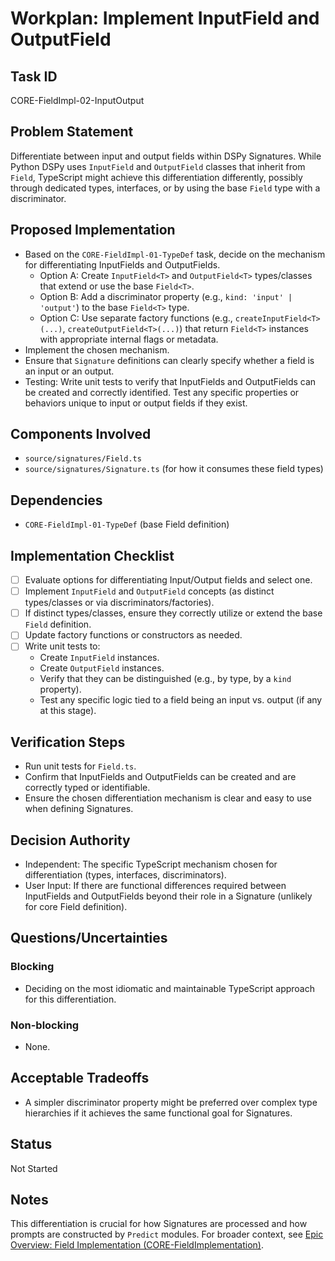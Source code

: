# Workplan: Implement InputField and OutputField

## Task ID
CORE-FieldImpl-02-InputOutput

## Problem Statement
Differentiate between input and output fields within DSPy Signatures. While Python DSPy uses `InputField` and `OutputField` classes that inherit from `Field`, TypeScript might achieve this differentiation differently, possibly through dedicated types, interfaces, or by using the base `Field` type with a discriminator.

## Proposed Implementation
- Based on the `CORE-FieldImpl-01-TypeDef` task, decide on the mechanism for differentiating InputFields and OutputFields.
    - Option A: Create `InputField<T>` and `OutputField<T>` types/classes that extend or use the base `Field<T>`.
    - Option B: Add a discriminator property (e.g., `kind: 'input' | 'output'`) to the base `Field<T>` type.
    - Option C: Use separate factory functions (e.g., `createInputField<T>(...)`, `createOutputField<T>(...)`) that return `Field<T>` instances with appropriate internal flags or metadata.
- Implement the chosen mechanism.
- Ensure that `Signature` definitions can clearly specify whether a field is an input or an output.
- Testing: Write unit tests to verify that InputFields and OutputFields can be created and correctly identified. Test any specific properties or behaviors unique to input or output fields if they exist.

## Components Involved
- `source/signatures/Field.ts`
- `source/signatures/Signature.ts` (for how it consumes these field types)

## Dependencies
- `CORE-FieldImpl-01-TypeDef` (base Field definition)

## Implementation Checklist
- [ ] Evaluate options for differentiating Input/Output fields and select one.
- [ ] Implement `InputField` and `OutputField` concepts (as distinct types/classes or via discriminators/factories).
- [ ] If distinct types/classes, ensure they correctly utilize or extend the base `Field` definition.
- [ ] Update factory functions or constructors as needed.
- [ ] Write unit tests to:
    - Create `InputField` instances.
    - Create `OutputField` instances.
    - Verify that they can be distinguished (e.g., by type, by a `kind` property).
    - Test any specific logic tied to a field being an input vs. output (if any at this stage).

## Verification Steps
- Run unit tests for `Field.ts`.
- Confirm that InputFields and OutputFields can be created and are correctly typed or identifiable.
- Ensure the chosen differentiation mechanism is clear and easy to use when defining Signatures.

## Decision Authority
- Independent: The specific TypeScript mechanism chosen for differentiation (types, interfaces, discriminators).
- User Input: If there are functional differences required between InputFields and OutputFields beyond their role in a Signature (unlikely for core Field definition).

## Questions/Uncertainties
### Blocking
- Deciding on the most idiomatic and maintainable TypeScript approach for this differentiation.

### Non-blocking
- None.

## Acceptable Tradeoffs
- A simpler discriminator property might be preferred over complex type hierarchies if it achieves the same functional goal for Signatures.

## Status
Not Started

## Notes
This differentiation is crucial for how Signatures are processed and how prompts are constructed by `Predict` modules.
For broader context, see [Epic Overview: Field Implementation (CORE-FieldImplementation)](../../docs/planning/workplans/CORE-FieldImplementation.md).